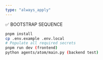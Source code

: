 ```yaml
---
type: "always_apply"
---
```


✅ BOOTSTRAP SEQUENCE
```bash
pnpm install
cp .env.example .env.local
# Populate all required secrets
pnpm run dev (frontend)
python agents/atom/main.py (backend test)
```
